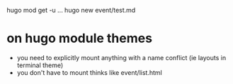 hugo mod get -u ...
hugo new event/test.md

# on hugo module themes 
- you need to explicitly mount anything with a name conflict (ie layouts in terminal theme)
- you don't have to mount thinks like event/list.html


<link rel="me" href="https://dougbeal.com" />
<link rel="authorization_endpoint" href="https://dougbeal.com/wp-json/indieauth/1.0/auth" />
<link rel="token_endpoint" href="https://dougbeal.com/wp-json/indieauth/1.0/token" />
